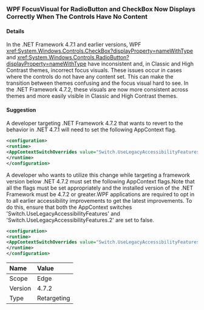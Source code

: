### WPF FocusVisual for RadioButton and CheckBox Now Displays Correctly When The Controls Have No Content

#### Details

In the .NET Framework 4.7.1 and earlier versions, WPF <xref:System.Windows.Controls.CheckBox?displayProperty=nameWithType> and <xref:System.Windows.Controls.RadioButton?displayProperty=nameWithType> have inconsistent and, in Classic and High Contrast themes, incorrect focus visuals.  These issues occur in cases where the controls do not have any content set.  This can make the transition between themes confusing and the focus visual hard to see. In the .NET Framework 4.7.2, these visuals are now more consistent across themes and more easily visible in Classic and High Contrast themes.

#### Suggestion

A developer targeting .NET Framework 4.7.2 that wants to revert to the behavior in .NET 4.7.1 will need to set the following AppContext flag.

```xml
<configuration>
<runtime>
<AppContextSwitchOverrides value="Switch.UseLegacyAccessibilityFeatures.2=true;"/>
</runtime>
</configuration>

```

A developer who wants to utilize this change while targeting a framework version below .NET 4.7.2 must set the following AppContext flags.Note that all the flags must be set appropriately and the installed version of the .NET Framework must be 4.7.2 or greater.WPF applications are required to opt in to all earlier accessibility improvements to get the latest improvements. To do this, ensure that both the AppContext switches 'Switch.UseLegacyAccessibilityFeatures' and 'Switch.UseLegacyAccessibilityFeatures.2' are set to false.

```xml
<configuration>
<runtime>
<AppContextSwitchOverrides value="Switch.UseLegacyAccessibilityFeatures=false;Switch.UseLegacyAccessibilityFeatures.2=false;"/>
</runtime>
</configuration>

```

| Name    | Value       |
|:--------|:------------|
| Scope   | Edge        |
| Version | 4.7.2       |
| Type    | Retargeting |